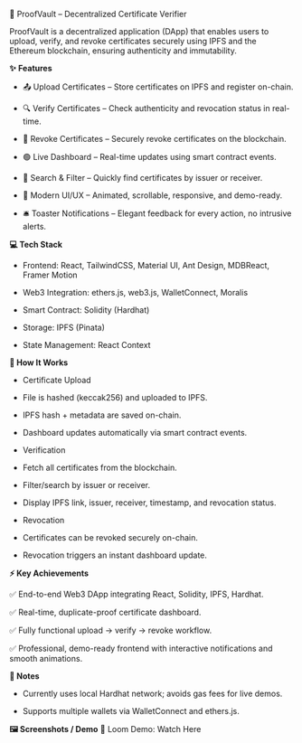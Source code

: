 🚀 ProofVault – Decentralized Certificate Verifier

ProofVault is a decentralized application (DApp) that enables users to upload, verify, and revoke certificates securely using IPFS and the Ethereum blockchain, ensuring authenticity and immutability.

**✨** **Features**

- 📤 Upload Certificates – Store certificates on IPFS and register on-chain.

- 🔍 Verify Certificates – Check authenticity and revocation status in real-time.

- 🚫 Revoke Certificates – Securely revoke certificates on the blockchain.

- 🟢 Live Dashboard – Real-time updates using smart contract events.

- 🔎 Search & Filter – Quickly find certificates by issuer or receiver.

- 🎨 Modern UI/UX – Animated, scrollable, responsive, and demo-ready.

- 🛎️ Toaster Notifications – Elegant feedback for every action, no intrusive alerts.

**💻 Tech Stack**

- Frontend: React, TailwindCSS, Material UI, Ant Design, MDBReact, Framer Motion

- Web3 Integration: ethers.js, web3.js, WalletConnect, Moralis

- Smart Contract: Solidity (Hardhat)

- Storage: IPFS (Pinata)

- State Management: React Context

**📝 How It Works**

- Certificate Upload

- File is hashed (keccak256) and uploaded to IPFS.

- IPFS hash + metadata are saved on-chain.

- Dashboard updates automatically via smart contract events.

- Verification

- Fetch all certificates from the blockchain.

- Filter/search by issuer or receiver.

- Display IPFS link, issuer, receiver, timestamp, and revocation status.

- Revocation

- Certificates can be revoked securely on-chain.

- Revocation triggers an instant dashboard update.

**⚡ Key Achievements**

✅ End-to-end Web3 DApp integrating React, Solidity, IPFS, Hardhat.

✅ Real-time, duplicate-proof certificate dashboard.

✅ Fully functional upload → verify → revoke workflow.

✅ Professional, demo-ready frontend with interactive notifications and smooth animations.

**📌 Notes**

- Currently uses local Hardhat network; avoids gas fees for live demos.

- Supports multiple wallets via WalletConnect and ethers.js.

**🖼️ Screenshots / Demo**
🎥 Loom Demo: Watch Here
